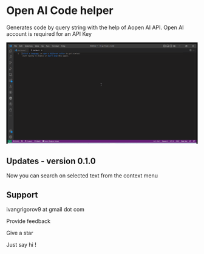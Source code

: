 # Open AI Code helper

Generates code by query string with the help of Aopen AI API.
Open AI account is required for an API Key

![Alt Text](https://raw.githubusercontent.com/IvanGrigorov/Open-AI-Code-Helper/master/images/open-ai-code-helper.gif)

## Updates - version 0.1.0

Now you can search on selected text from the context menu

## Support

ivangrigorov9 at gmail dot com

Provide feedback

Give a star

Just say hi !